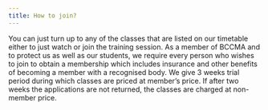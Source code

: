 ```yaml
---
title: How to join?
---
```


You can just turn up to any of the classes that are listed on our timetable either to just watch or join the training session. As a member of BCCMA and to protect us as well as our students, we require every person who wishes to join to obtain a membership which includes insurance and other benefits of becoming a member with a recognised body. We give 3 weeks trial period during which classes are priced at member’s price. If after two weeks the applications are not returned, the classes are charged at non-member price.